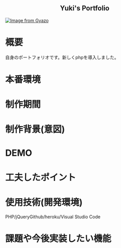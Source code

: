 
<h2 align="center">Yuki's Portfolio</h2>

[![Image from Gyazo](https://i.gyazo.com/c1636f44b50d64b6072ca684169acc0d.png)](https://gyazo.com/c1636f44b50d64b6072ca684169acc0d)


# 概要
自身のポートフォリオです。新しくphpを導入しました。

# 本番環境

# 制作期間

# 制作背景(意図)
 
# DEMO

# 工夫したポイント

# 使用技術(開発環境)
PHP/jQueryGithub/heroku/Visual Studio Code

# 課題や今後実装したい機能
